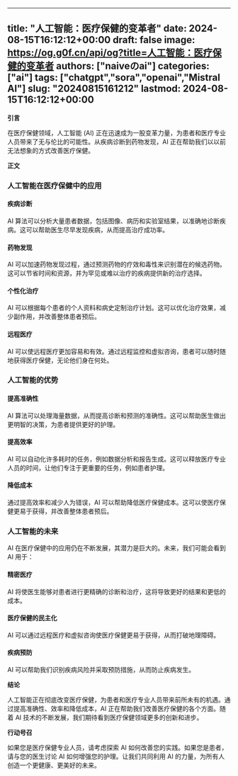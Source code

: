 
---
title: "人工智能：医疗保健的变革者"
date: 2024-08-15T16:12:12+00:00
draft: false
image: https://og.g0f.cn/api/og?title=人工智能：医疗保健的变革者
authors: ["naiveのai"]
categories: ["ai"]
tags: ["chatgpt","sora","openai","Mistral AI"]
slug: "20240815161212"
lastmod: 2024-08-15T16:12:12+00:00
---
**引言**

在医疗保健领域，人工智能 (AI) 正在迅速成为一股变革力量，为患者和医疗专业人员带来了无与伦比的可能性。从疾病诊断到药物发现，AI 正在帮助我们以以前无法想象的方式改善医疗保健。

**正文**

### 人工智能在医疗保健中的应用

#### 疾病诊断

AI 算法可以分析大量患者数据，包括图像、病历和实验室结果，以准确地诊断疾病。这可以帮助医生尽早发现疾病，从而提高治疗成功率。

#### 药物发现

AI 可以加速药物发现过程，通过预测药物的疗效和毒性来识别潜在的候选药物。这可以节省时间和资源，并为罕见或难以治疗的疾病提供新的治疗选择。

#### 个性化治疗

AI 可以根据每个患者的个人资料和病史定制治疗计划。这可以优化治疗效果，减少副作用，并改善整体患者预后。

#### 远程医疗

AI 可以使远程医疗更加容易和有效。通过远程监控和虚拟咨询，患者可以随时随地获得医疗保健，无论他们身在何处。

### 人工智能的优势

#### 提高准确性

AI 算法可以处理海量数据，从而提高诊断和预测的准确性。这可以帮助医生做出更明智的决策，为患者提供更好的护理。

#### 提高效率

AI 可以自动化许多耗时的任务，例如数据分析和报告生成。这可以释放医疗专业人员的时间，让他们专注于更重要的任务，例如患者护理。

#### 降低成本

通过提高效率和减少人为错误，AI 可以帮助降低医疗保健成本。这可以使医疗保健更易于获得，并改善整体患者预后。

### 人工智能的未来

AI 在医疗保健中的应用仍在不断发展，其潜力是巨大的。未来，我们可能会看到 AI 用于：

#### 精密医疗

AI 将使医生能够对患者进行更精确的诊断和治疗，这将导致更好的结果和更低的成本。

#### 医疗保健的民主化

AI 可以通过远程医疗和虚拟咨询使医疗保健更易于获得，从而打破地理障碍。

#### 疾病预防

AI 可以帮助我们识别疾病风险并采取预防措施，从而防止疾病发生。

**结论**

人工智能正在彻底改变医疗保健，为患者和医疗专业人员带来前所未有的机遇。通过提高准确性、效率和降低成本，AI 正在帮助我们改善医疗保健的各个方面。随着 AI 技术的不断发展，我们期待看到医疗保健领域更多的创新和进步。

**行动号召**

如果您是医疗保健专业人员，请考虑探索 AI 如何改善您的实践。如果您是患者，请与您的医生讨论 AI 如何增强您的护理。让我们共同利用 AI 的力量，为所有人创造一个更健康、更美好的未来。